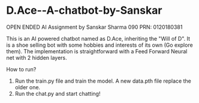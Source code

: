 # D.Ace--A-chatbot-by-Sanskar
OPEN ENDED AI Assignment by Sanskar Sharma 090
PRN: 0120180381

This is an AI powered chatbot named as D.Ace, inheriting the "Will of D". It is a shoe selling bot with some hobbies and interests of its own (Go explore them). The implementation is straightforward with a Feed Forward Neural net with 2 hidden layers.

How to run?
1. Run the train.py file and train the model. A new data.pth file replace the older one.
2. Run the chat.py and start chatting!
